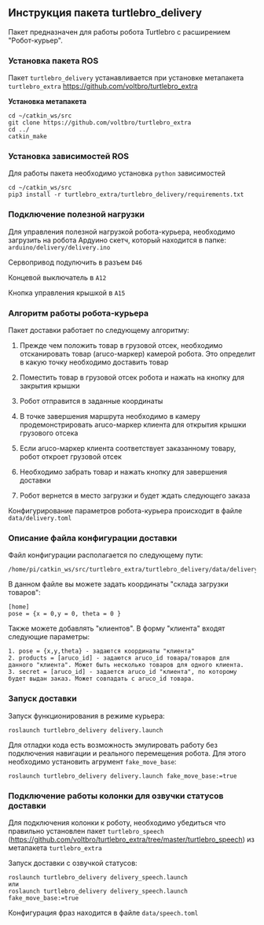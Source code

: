 ## Инструкция пакета turtlebro_delivery

Пакет предназначен для работы робота Turtlebro с расширением "Робот-курьер".

### Установка пакета ROS

Пакет `turtlebro_delivery` устанавливается при установке метапакета `turtlebro_extra` https://github.com/voltbro/turtlebro_extra

__Установка метапакета__ 
```
cd ~/catkin_ws/src
git clone https://github.com/voltbro/turtlebro_extra
cd ../
catkin_make
```

### Установка зависимостей ROS

Для работы пакета необходимо установка `python` зависимостей

```
cd ~/catkin_ws/src
pip3 install -r turtlebro_extra/turtlebro_delivery/requirements.txt
```

### Подключение полезной нагрузки

Для управления полезной нагрузкой робота-курьера, необходимо загрузить на робота Ардуино скетч, который находится в папке: `arduino/delivery/delivery.ino`

Сервопривод подулючить в разъем `D46`

Концевой выключатель в `A12`

Кнопка управления крышкой в `A15`

### Алгоритм работы робота-курьера

Пакет доставки работает по следующему алгоритму:

1. Прежде чем положить товар в грузовой отсек, необходимо отсканировать товар (aruco-маркер) камерой робота. Это определит в какую точку необходимо доставить товар

2. Поместить товар в грузовой отсек робота и нажать на кнопку для закрытия крышки

3. Робот отправится в заданные координаты

4. В точке завершения маршрута необходимо в камеру продемонстрировать aruco-маркер клиента для открытия крышки грузового отсека

5. Если aruco-маркер клиента соответствует заказанному товару, робот откроет грузовой отсек

6. Необходимо забрать товар и нажать кнопку для завершения доставки

7. Робот вернется в место загрузки и будет ждать следующего заказа

Конфигурирование параметров робота-курьера происходит в файле `data/delivery.toml`

### Описание файла конфигурации доставки

Файл конфигурации располагается по следующему пути:

```
/home/pi/catkin_ws/src/turtlebro_extra/turtlebro_delivery/data/delivery.toml
```
В данном файле вы можете задать координаты "склада загрузки товаров":

```
[home]
pose = {x = 0,y = 0, theta = 0 }
```

Также можете добавлять "клиентов". В форму "клиента" входят следующие параметры:

```
1. pose = {x,y,theta} - задаются координаты "клиента"
2. products = [aruco_id] - задаются aruco_id товара/товаров для данного "клиента". Может быть несколько товаров для одного клиента.
3. secret = [aruco_id] - задается aruco_id "клиента", по которому будет выдан заказ. Может совпадать с aruco_id товара.
```

### Запуск доставки

Запуск функционирования в режиме курьера: 

```
roslaunch turtlebro_delivery delivery.launch
```

Для отладки кода есть возможность эмулировать работу без подключения навигации и реального перемещения робота. Для этого необходимо установить агрумент  `fake_move_base`:

```
roslaunch turtlebro_delivery delivery.launch fake_move_base:=true
```

### Подключение работы колонки для озвучки статусов доставки

Для подключения колонки к роботу, необходимо убедиться что правильно установлен пакет `turtlebro_speech` (https://github.com/voltbro/turtlebro_extra/tree/master/turtlebro_speech) из метапакета `turtlebro_extra`

Запуск доставки с озвучкой статусов:

```
roslaunch turtlebro_delivery delivery_speech.launch
или 
roslaunch turtlebro_delivery delivery_speech.launch fake_move_base:=true
```

Конфигурация фраз находится в файле `data/speech.toml`

